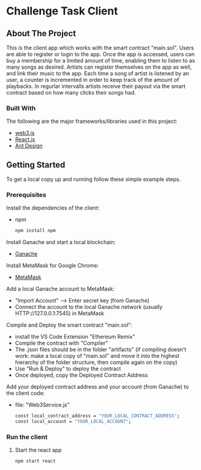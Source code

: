 # Challenge Task Client

<!-- ABOUT THE PROJECT -->
## About The Project

This is the client app which works with the smart contract "main.sol". Users are able to register or login to the app. Once the app is accessed, users can buy a membership for a limited amount of time, enabling them to listen to as many songs as desired. Artists can register themselves on the app as well, and link their music to the app. Each time a song of artist is listened by an user, a counter is incremented in order to keep track of the amount of playbacks. In regurlar intervalls artists receive their payout via the smart contract based on how many clicks their songs had.

### Built With

The following are the major frameworks/libraries used in this project:

* [web3.js](https://web3js.readthedocs.io/en/v1.7.3/#)
* [React.js](https://reactjs.org/)
* [Ant Design](https://ant.design/)

<!-- GETTING STARTED -->
## Getting Started

To get a local copy up and running follow these simple example steps.

### Prerequisites

Install the dependencies of the client:
* npm
  ```sh
  npm install npm
  ```
Install Ganache and start a local blockchain:
* [Ganache](https://trufflesuite.com/ganache/)

Install MetaMask for Google Chrome:
* [MetaMask](https://chrome.google.com/webstore/detail/metamask/nkbihfbeogaeaoehlefnkodbefgpgknn)

Add a local Ganache account to MetaMask:
* "Import Account" --> Enter secret key (from Ganache)
* Connect the account to the local Ganache network (usually HTTP://127.0.0.1:7545) in MetaMask

Compile and Deploy the smart contract "main.sol":
* install the VS Code Extension "Ethereum Remix"
* Compile the contract with "Compiler"
* The .json files should be in the folder "artifacts" (if compiling doesn't work: make a local copy of "main.sol" and move it into the highest hierarchy of the folder structure, then compile again on the copy)
* Use "Run & Deploy" to deploy the contract
* Once deployed, copy the Deployed Contract Address

Add your deployed contract address and your account (from Ganache) to the client code:
* file: "Web3Service.js"
  ```sh
  const local_contract_address = "YOUR_LOCAL_CONTRACT_ADDRESS";
  const local_account = "YOUR_LOCAL_ACCOUNT";
  ```
  
### Run the client

1. Start the react app
   ```sh
   npm start react
   ```
